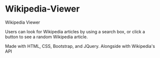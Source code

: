 # Wikipedia-Viewer
Wikipedia Viewer

Users can look for Wikipedia articles by using a search box, or click a button to see a random Wikipedia article.

Made with HTML, CSS, Bootstrap, and JQuery. Alongside with Wikipedia's API
